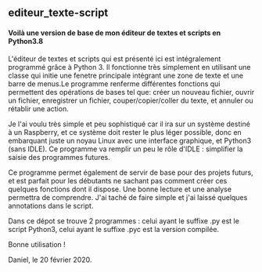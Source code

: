 ## editeur_texte-script
#### Voilà une version de base de mon éditeur de textes et scripts en Python3.8

L'éditeur de textes et scripts qui est présenté ici est intégralement programmé grâce à Python 3. Il fonctionne très simplement en utilisant une classe qui initie une fenetre principale intégrant une zone de texte et une barre de menus.Le programme renferme différentes fonctions qui permettent des opérations de bases tel que: créer un nouveau fichier, ouvrir un fichier, enregistrer un fichier, couper/copier/coller du texte, et annuler ou rétablir une action.

Je l'ai voulu très simple et peu sophistiqué car il ira sur un système destiné à un Raspberry, et ce système doit rester le plus léger possible, donc en embarquant juste un noyau Linux avec une interface graphique, et Python3 (sans IDLE). Ce programme va remplir un peu le rôle d'IDLE : simplifier la saisie des programmes futures.

Ce programme permet également de servir de base pour des projets futurs, et est parfait pour les débutants ne sachant pas comment créer ces quelques fonctions dont il dispose. Une bonne lecture et une analyse permettra de comprendre. J'ai taché de faire simple et j'ai laissé quelques annotations dans le script.

Dans ce dépot se trouve 2 programmes : celui ayant le suffixe .py est le script Python3, celui ayant le suffixe .pyc est la version compilée.

Bonne utilisation !

Daniel, le 20 février 2020.
